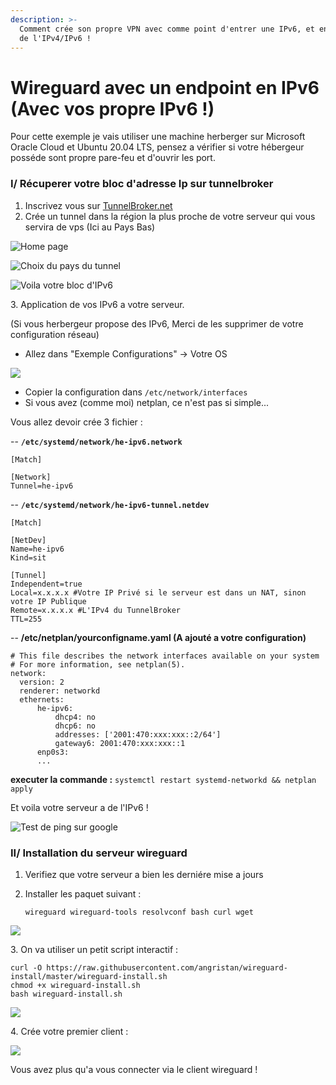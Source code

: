 ```yaml
---
description: >-
  Comment crée son propre VPN avec comme point d'entrer une IPv6, et en sortie
  de l'IPv4/IPv6 !
---
```


# Wireguard avec un endpoint en IPv6 (Avec vos propre IPv6 !)

Pour cette exemple je vais utiliser une machine herberger sur Microsoft Oracle Cloud et Ubuntu 20.04 LTS, pensez a vérifier si votre hébergeur posséde sont propre pare-feu et d'ouvrir les port.

### I/ Récuperer votre bloc d'adresse Ip sur tunnelbroker

1. Inscrivez vous sur [TunnelBroker.net](https://tunnelbroker.net/)
2. Crée un tunnel dans la région la plus proche de votre serveur qui vous servira de vps (Ici au Pays Bas)

![Home page](<../.gitbook/assets/image (11).png>)

![Choix du pays du tunnel](<../.gitbook/assets/image (13).png>)

![Voila votre bloc d'IPv6](<../.gitbook/assets/image (10).png>)

3\. Application de vos IPv6 a votre serveur.

(Si vous herbergeur propose des IPv6, Merci de les supprimer de votre configuration réseau)

* Allez dans "Exemple Configurations" -> Votre OS

![](<../.gitbook/assets/image (2).png>)

* Copier la configuration dans `/etc/network/interfaces` &#x20;
* Si vous avez (comme moi) netplan, ce n'est pas si simple...

Vous allez devoir crée 3 fichier :&#x20;

\-- **`/etc/systemd/network/he-ipv6.network`**

```
[Match]

[Network]
Tunnel=he-ipv6
```

\-- **`/etc/systemd/network/he-ipv6-tunnel.netdev`**

```
[Match]                                                                                                                                                                                                            

[NetDev]                                                                                                                                                                                                           
Name=he-ipv6                                        
Kind=sit                                            

[Tunnel]
Independent=true                                            
Local=x.x.x.x #Votre IP Privé si le serveur est dans un NAT, sinon votre IP Publique                                  
Remote=x.x.x.x #L'IPv4 du TunnelBroker                         
TTL=255
```

\-- **/etc/netplan/yourconfigname.yaml (A ajouté a votre configuration)**

```
# This file describes the network interfaces available on your system
# For more information, see netplan(5).
network:
  version: 2
  renderer: networkd
  ethernets:
      he-ipv6:
          dhcp4: no
          dhcp6: no
          addresses: ['2001:470:xxx:xxx::2/64']
          gateway6: 2001:470:xxx:xxx::1
      enp0s3:
      ...
```

**executer la commande :** `systemctl restart systemd-networkd && netplan apply`

Et voila votre serveur a de l'IPv6 !

![Test de ping sur google](<../.gitbook/assets/image (12).png>)

### II/ Installation du serveur wireguard

1. Verifiez que votre serveur a bien les derniére mise a jours
2.  Installer les paquet suivant :&#x20;

    ```
    wireguard wireguard-tools resolvconf bash curl wget
    ```



![](<../.gitbook/assets/image (3).png>)

3\. On va utiliser un petit script interactif :&#x20;

```
curl -O https://raw.githubusercontent.com/angristan/wireguard-install/master/wireguard-install.sh
chmod +x wireguard-install.sh
bash wireguard-install.sh
```

![](<../.gitbook/assets/image (15).png>)

4\. Crée votre premier client :&#x20;

![](../.gitbook/assets/image.png)



Vous avez plus qu'a vous connecter via le client wireguard !
